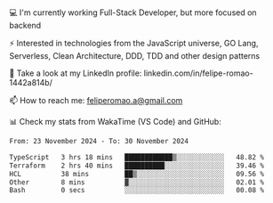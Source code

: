 💻 I'm currently working Full-Stack Developer, but more focused on backend

⚡ Interested in technologies from the JavaScript universe, GO Lang, Serverless, Clean Architecture, DDD, TDD and other design patterns

👥 Take a look at my LinkedIn profile: linkedin.com/in/felipe-romao-1442a814b/

📫 How to reach me: feliperomao.a@gmail.com

📊 Check my stats from WakaTime (VS Code) and GitHub:

<!--START_SECTION:waka-->

```txt
From: 23 November 2024 - To: 30 November 2024

TypeScript   3 hrs 18 mins   ████████████▒░░░░░░░░░░░░   48.82 %
Terraform    2 hrs 40 mins   ██████████░░░░░░░░░░░░░░░   39.46 %
HCL          38 mins         ██▒░░░░░░░░░░░░░░░░░░░░░░   09.56 %
Other        8 mins          ▓░░░░░░░░░░░░░░░░░░░░░░░░   02.01 %
Bash         0 secs          ░░░░░░░░░░░░░░░░░░░░░░░░░   00.08 %
```

<!--END_SECTION:waka-->
